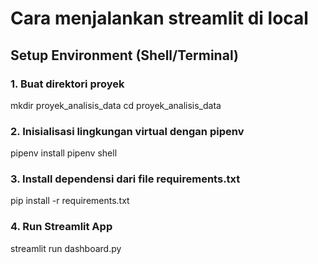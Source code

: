 # Cara menjalankan streamlit di local
## Setup Environment (Shell/Terminal)
### 1. Buat direktori proyek
mkdir proyek_analisis_data
cd proyek_analisis_data

### 2. Inisialisasi lingkungan virtual dengan pipenv
pipenv install
pipenv shell

### 3. Install dependensi dari file requirements.txt
pip install -r requirements.txt

### 4. Run Streamlit App
streamlit run dashboard.py
